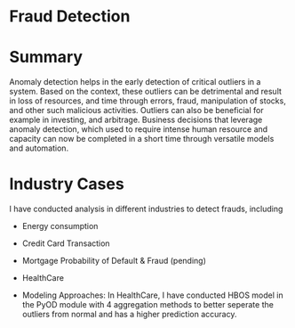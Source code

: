 # Fraud Detection

# Summary 
Anomaly detection helps in the early detection of critical outliers in a system. Based on the context, these outliers can be detrimental and result in loss of resources, and time through errors, fraud, manipulation of stocks, and other such malicious activities. Outliers can also be beneficial for example in investing, and arbitrage. Business decisions that leverage anomaly detection, which used to require intense human resource and capacity can now be completed in a short time through versatile models and automation.

# Industry Cases
I have conducted analysis in different industries to detect frauds, including
* Energy consumption
* Credit Card Transaction
* Mortgage Probability of Default & Fraud (pending)
* HealthCare

* Modeling Approaches:
In HealthCare, I have conducted HBOS model in the PyOD module with 4 aggregation methods to better seperate the outliers from normal and has a higher prediction accuracy. 


